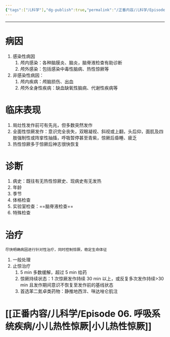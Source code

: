 ```yaml
---
{"tags":["儿科学"],"dg-publish":true,"permalink":"/正番内容/儿科学/Episode 04. 感染性疾病/惊厥/","dgPassFrontmatter":true}
---
```


---
# 病因
1. 感染性病因
	1. 颅内感染：各种脑膜炎、脑炎，脑脊液检查有助诊断
	2. 颅外感染：包括感染中毒性脑病、热性惊厥等
2. 非感染性病因：
	1. 颅内疾病：颅脑损伤、出血
	2. 颅外全身性疾病：缺血缺氧性脑病、代谢性疾病等
# 临床表现
1. 局灶性发作前可有先兆，但多数突然发作
2. 全面性惊厥发作：意识完全丧失，双眼凝视、斜视或上翻，头后仰，面肌及四肢强制性或阵挛性抽搐，呼吸暂停甚至青紫，惊厥后昏睡、疲乏
3. 热性惊厥多于惊厥后神志很快恢复
# 诊断
1. 病史：既往有无热性惊厥史、现病史有无发热
2. 年龄
3. 季节
4. 体格检查
5. 实验室检查：==脑脊液检查==
6. 特殊检查
# 治疗
```note-blue-bg
尽快明确病因进行针对性治疗，同时控制惊厥，稳定生命体征
```
1. 一般处理
2. 止惊治疗
	1. 5 min 多数缓解，超过 5 min 给药
	2. 惊厥持续状态：1 次惊厥发作持续 30 min 以上，或反复多次发作持续>30 min 且发作期间意识不恢复至发作前的基线状态
	3. 首选苯二氮卓类药物：静推地西泮、咪达唑仑肌注
# [[正番内容/儿科学/Episode 06. 呼吸系统疾病/小儿热性惊厥\|小儿热性惊厥]]